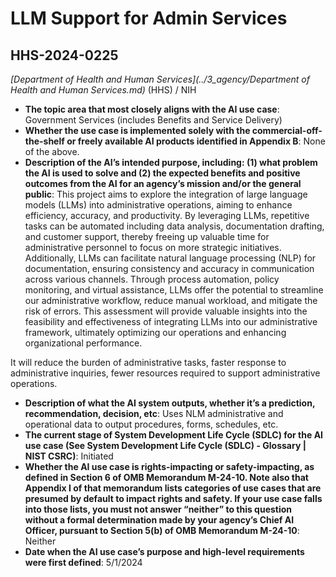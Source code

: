 # LLM Support for Admin Services
## HHS-2024-0225
_[Department of Health and Human Services](../3_agency/Department of Health and Human Services.md)_ (HHS) / NIH


+ **The topic area that most closely aligns with the AI use case**: Government Services (includes Benefits and Service Delivery)
+ **Whether the use case is implemented solely with the commercial-off-the-shelf or freely available AI products identified in Appendix B**: None of the above.
+ **Description of the AI’s intended purpose, including: (1) what problem the AI is used to solve and (2) the expected benefits and positive outcomes from the AI for an agency’s mission and/or the general public**: This project aims to explore the integration of large language models (LLMs) into administrative operations, aiming to enhance efficiency, accuracy, and productivity. By leveraging LLMs, repetitive tasks can be automated including data analysis, documentation drafting, and customer support, thereby freeing up valuable time for administrative personnel to focus on more strategic initiatives. Additionally, LLMs can facilitate natural language processing (NLP) for documentation, ensuring consistency and accuracy in communication across various channels. Through process automation, policy monitoring, and virtual assistance, LLMs offer the potential to streamline our administrative workflow, reduce manual workload, and mitigate the risk of errors. This assessment will provide valuable insights into the feasibility and effectiveness of integrating LLMs into our administrative framework, ultimately optimizing our operations and enhancing organizational performance.

It will reduce the burden of administrative tasks, faster response to administrative inquiries, fewer resources required to support administrative operations.
+ **Description of what the AI system outputs, whether it’s a prediction, recommendation, decision, etc**: Uses NLM administrative and operational data to output procedures, forms, schedules, etc.
+ **The current stage of System Development Life Cycle (SDLC) for the AI use case (See System Development Life Cycle (SDLC) - Glossary | NIST CSRC)**: Initiated
+ **Whether the AI use case is rights-impacting or safety-impacting, as defined in Section 6 of OMB Memorandum M-24-10. Note also that Appendix I of that memorandum lists categories of use cases that are presumed by default to impact rights and safety. If your use case falls into those lists, you must not answer “neither” to this question without a formal determination made by your agency’s Chief AI Officer, pursuant to Section 5(b) of OMB Memorandum M-24-10**: Neither
+ **Date when the AI use case’s purpose and high-level requirements were first defined**: 5/1/2024